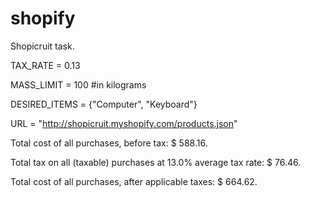 # shopify

Shopicruit task.

TAX_RATE = 0.13

MASS_LIMIT = 100 #in kilograms

DESIRED_ITEMS = {"Computer", "Keyboard"}

URL = "http://shopicruit.myshopify.com/products.json"

Total cost of all purchases, before tax:
$	588.16.


Total tax on all (taxable) purchases at 13.0% average tax rate:
$	76.46.


Total cost of all purchases, after applicable taxes:
$	664.62.
